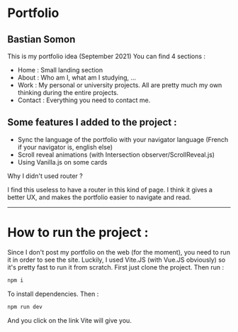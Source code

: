 # Portfolio
## Bastian Somon

This is my portfolio idea (September 2021)
You can find 4 sections :
- Home : Small landing section 
- About : Who am I, what am I studying, ...
- Work : My personal or university projects. 
All are pretty much my own thinking during the entire projects.
- Contact : Everything you need to contact me.


## Some features I added to the project :

- Sync the language of the portfolio with your navigator 
language (French if your navigator is, english else)
- Scroll reveal animations (with Intersection observer/ScrollReveal.js)
- Using Vanilla.js on some cards

Why I didn't used router ?

I find this useless to have a router in this kind of page. 
I think it gives a better UX, and makes the portfolio 
easier to navigate and read.


----------

# How to run the project :

Since I don't post my portfolio on the web (for the moment), 
you need to run it in order to see the site.
Luckily, I used Vite.JS (with Vue.JS obviously) so it's pretty fast to run it from scratch.
First just clone the project.
Then run :
```bash
npm i
```

To install dependencies.
Then :
```bash
npm run dev
```

And you click on the link Vite will give you.
